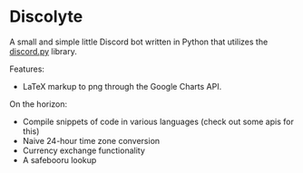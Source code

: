 # Discolyte
A small and simple little Discord bot written in Python that utilizes the [discord.py](https://github.com/Rapptz/discord.py) library.

Features:
 - LaTeX markup to png through the Google Charts API.
 
On the horizon:
 - Compile snippets of code in various languages (check out some apis for this)
 - Naive 24-hour time zone conversion
 - Currency exchange functionality
 - A safebooru lookup
